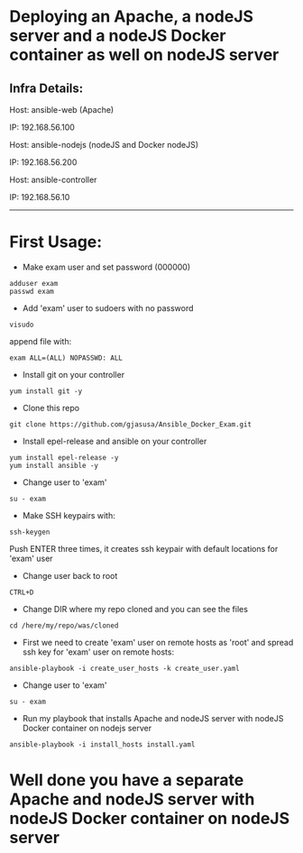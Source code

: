 # Deploying an Apache, a nodeJS server and a nodeJS Docker container as well on nodeJS server

Infra Details:
---
Host: ansible-web (Apache)

IP: 192.168.56.100

Host: ansible-nodejs (nodeJS and Docker nodeJS)

IP: 192.168.56.200

Host: ansible-controller

IP: 192.168.56.10

---
# First Usage:
  * Make exam user and set password (000000)
  ~~~
  adduser exam
  passwd exam
  ~~~
  
  * Add 'exam' user to sudoers with no password
  ~~~
  visudo
  ~~~
  append file with:
  ~~~
  exam ALL=(ALL) NOPASSWD: ALL
  ~~~
  
  * Install git on your controller
  ~~~
  yum install git -y
  ~~~
  
  * Clone this repo
  ~~~
  git clone https://github.com/gjasusa/Ansible_Docker_Exam.git
  ~~~
  
  * Install epel-release and ansible on your controller
  ~~~
  yum install epel-release -y
  yum install ansible -y
  ~~~
  
  * Change user to 'exam'
  ~~~
  su - exam
  ~~~
  
  * Make SSH keypairs with:
  ~~~
  ssh-keygen
  ~~~
  
  Push ENTER three times, it creates ssh keypair with default locations for 'exam' user
  
  * Change user back to root
  ~~~
  CTRL+D
  ~~~
  
  * Change DIR where my repo cloned and you can see the files
  ~~~
  cd /here/my/repo/was/cloned
  ~~~
    
  * First we need to create 'exam' user on remote hosts as 'root' and spread ssh key for 'exam' user on remote hosts:
  ~~~
  ansible-playbook -i create_user_hosts -k create_user.yaml
  ~~~
  
  * Change user to 'exam'
  ~~~
  su - exam
  ~~~
  
  * Run my playbook that installs Apache and nodeJS server with nodeJS Docker container on nodejs server
  ~~~
  ansible-playbook -i install_hosts install.yaml
  ~~~
  
  # Well done you have a separate Apache and nodeJS server with nodeJS Docker container on nodeJS server
  
  
  
 

  
